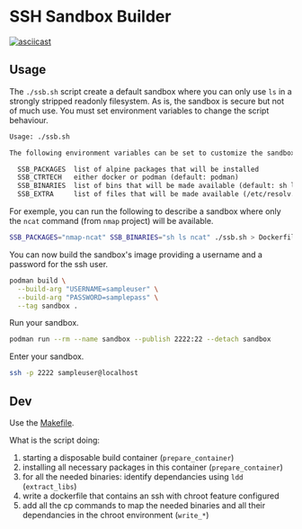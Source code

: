 # SSH Sandbox Builder

[![asciicast](https://asciinema.org/a/Ctp7iDIXfo6N8urAUJ93MBRHU.svg)](https://asciinema.org/a/Ctp7iDIXfo6N8urAUJ93MBRHU?speed=2&idleTimeLimit=1)

## Usage

The `./ssb.sh` script create a default sandbox where you can only use `ls` in a
strongly stripped readonly filesystem. As is, the sandbox is secure but not of
much use. You must set environment variables to change the script behaviour.

```txt
Usage: ./ssb.sh

The following environment variables can be set to customize the sandbox:

  SSB_PACKAGES  list of alpine packages that will be installed
  SSB_CTRTECH   either docker or podman (default: podman)
  SSB_BINARIES  list of bins that will be made available (default: sh ls)
  SSB_EXTRA     list of files that will be made available (/etc/resolv.conf)
```

For exemple, you can run the following to describe a sandbox where only the
`ncat` command (from `nmap` project) will be available.

```bash
SSB_PACKAGES="nmap-ncat" SSB_BINARIES="sh ls ncat" ./ssb.sh > Dockerfile
```

You can now build the sandbox's image providing a username and a password for
the ssh user.

```bash
podman build \
  --build-arg "USERNAME=sampleuser" \
  --build-arg "PASSWORD=samplepass" \
  --tag sandbox .
```

Run your sandbox.

```bash
podman run --rm --name sandbox --publish 2222:22 --detach sandbox
```

Enter your sandbox.

```bash
ssh -p 2222 sampleuser@localhost
```

## Dev

Use the [Makefile](./Makefile).

What is the script doing:

1. starting a disposable build container (`prepare_container`)
2. installing all necessary packages in this container (`prepare_container`)
3. for all the needed binaries: identify dependancies using `ldd` (`extract_libs`)
4. write a dockerfile that contains an ssh with chroot feature configured
5. add all the cp commands to map the needed binaries and all their dependancies in the chroot environment (`write_*`)
